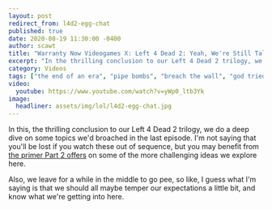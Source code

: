```yaml
---
layout: post
redirect_from: l4d2-egg-chat
published: true
date: 2020-08-19 11:30:00 -0400
author: scawt
title: "Warranty Now Videogames X: Left 4 Dead 2: Yeah, We're Still Talking About Eggs"
excerpt: "In the thrilling conclusion to our Left 4 Dead 2 trilogy, we do a deep dive on topics we'd broached in the last episode. Also, we leave for a while in the middle to go pee, so like, we should all maybe temper our expectations a little here."
category: Videos
tags: ["the end of an era", "pipe bombs", "breach the wall", "god tried to hide it from me!", "I can't tell what I'm sawing", "eggs", "toilets", "secret hole", "There Is No Wrong Hole", "friendly fire", "holes", "gaben", "point insertion", "yolk's on me, or in me I guess", "Wheel-O-Gaem", "Left 4 Dead 2", "Valve", "warranty now video games", "wnvidya", "video games", "guns", "teamwork", "drugs", "zombies", "gross", "post-apocalyptic hellscapes", "in it together", "horror", "buttchugging", "hungry butts", "stick that in your butt and squeeze it"]
video:
  youtube: https://www.youtube.com/watch?v=yWp0_ltb3Yk
image:
  headliner: assets/img/lol/l4d2-egg-chat.jpg
---
```


In this, the thrilling conclusion to our Left 4 Dead 2 trilogy, we do a deep dive on some topics we'd broached in the last episode. I'm not saying that you'll be lost if you watch these out of sequence, but you may benefit from [the primer Part 2 offers](/l4d2-egg-chat) on some of the more challenging ideas we explore here.

Also, we leave for a while in the middle to go pee, so like, I guess what I'm saying is that we should all maybe temper our expectations a little bit, and know what we're getting into here.
